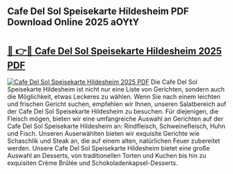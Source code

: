 ## Cafe Del Sol Speisekarte Hildesheim PDF Download Online 2025 aOYtY

# <h2><a href="http://gc94l89.nevu.top/?p=Cafe+Del+Sol+Speisekarte+Hildesheim">🔗 👉🔴 Cafe Del Sol Speisekarte Hildesheim 2025 PDF</a></h2>

[![Cafe Del Sol Speisekarte Hildesheim 2025 PDF](https://i.imgur.com/dBaPXMq.png)](http://gc94l89.nevu.top/?p=Cafe+Del+Sol+Speisekarte+Hildesheim)
Die Cafe Del Sol Speisekarte Hildesheim ist nicht nur eine Liste von Gerichten, sondern auch die Möglichkeit, etwas Leckeres zu wählen. Wenn Sie nach einem leichten und frischen Gericht suchen, empfehlen wir Ihnen, unseren Salatbereich auf der Cafe Del Sol Speisekarte Hildesheim zu besuchen. Für diejenigen, die Fleisch mögen, bieten wir eine umfangreiche Auswahl an Gerichten auf der Cafe Del Sol Speisekarte Hildesheim an: Rindfleisch, Schweinefleisch, Huhn und Fisch. Unseren Auserwählten bieten wir exquisite Gerichte wie Schaschlik und Steak an, die auf einem alten, natürlichen Feuer zubereitet werden. Unsere Cafe Del Sol Speisekarte Hildesheim bietet eine große Auswahl an Desserts, von traditionellen Torten und Kuchen bis hin zu exquisiten Crème Brûlée und Schokoladenkapsel-Desserts.
